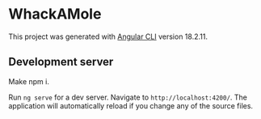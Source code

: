 # WhackAMole

This project was generated with [Angular CLI](https://github.com/angular/angular-cli) version 18.2.11.

## Development server

Make npm i.

Run `ng serve` for a dev server. Navigate to `http://localhost:4200/`. The application will automatically reload if you change any of the source files.

